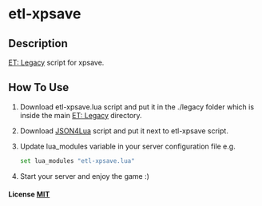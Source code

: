 # etl-xpsave

## Description

[ET: Legacy](https://github.com/etlegacy/etlegacy) script for xpsave.

## How To Use

1. Download etl-xpsave.lua script and put it in the ./legacy folder which is inside the main [ET: Legacy](https://github.com/etlegacy/etlegacy) directory.
2. Download [JSON4Lua](http://json.luaforge.net/) script and put it next to etl-xpsave script.
3. Update lua_modules variable in your server configuration file e.g.

    ```bash
    set lua_modules "etl-xpsave.lua"
    ```

4. Start your server and enjoy the game :)

#### License [MIT](LICENSE.md)
